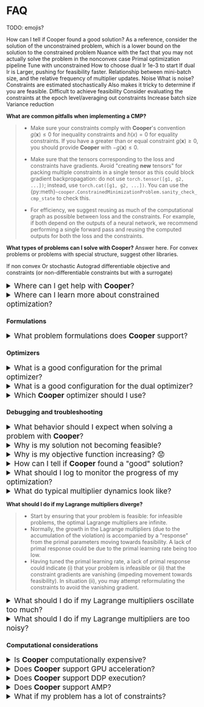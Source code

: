 # FAQ

TODO: emojis?

How can I tell if Cooper found a good solution?
  As a reference, consider the solution of the unconstrained problem, which is a lower bound on the solution to the constrained problem
  Nuance with the fact that you may not actually solve the problem in the nonconvex case
Primal optimization pipeline
  Tune with unconstrained
How to choose dual lr
  1e-3 to start
  If dual lr is Larger, pushing for feasibility faster.
  Relationship between mini-batch size, and the relative frequency of multiplier updates.
Noise
  What is noise? Constraints are estimated stochastically
  Also makes it tricky to determine if you are feasible.
  Difficult to achieve feasibility
  Consider evaluating the constraints at the epoch level/averaging out constraints
  Increase batch size
  Variance reduction


**What are common pitfalls when implementing a CMP?**

> * Make sure your constraints comply with **Cooper**'s  convention $g(\boldsymbol{x}) \leq 0$ for inequality constraints and $h(x) = 0$ for equality constraints. If you have a greater than or equal constraint $g(\boldsymbol{x}) \geq 0$, you should provide **Cooper** with $-g(\boldsymbol{x}) \leq 0$.
>
> * Make sure that the tensors corresponding to the loss and constraints have gradients. Avoid "creating **new** tensors" for packing multiple constraints in a single tensor as this could block gradient backpropagation: do not use `torch.tensor([g1, g2, ...])`; instead, use `torch.cat([g1, g2, ...])`. You can use the {py:meth}`~cooper.ConstrainedMinimizationProblem.sanity_check_cmp_state` to check this.
>
> * For efficiency, we suggest reusing as much of the computational graph as possible between loss and the constraints. For example, if both depend on the outputs of a neural network, we recommend performing a single forward pass and reusing the computed outputs for both the loss and the constraints.

**What types of problems can I solve with <b>Cooper</b>?**
Answer here. For convex problems or problems with special structure, suggest other libraries.


If non convex
Or stochastic
Autograd differentiable objective and constraints (or non-differentiable constraints but with a surrogate)


<details>
  <summary style="font-size: 1.2rem;">
    Where can I get help with <b>Cooper</b>?
  </summary>
  <div style="margin-left: 20px;">
    You can ask questions and get help on our <a href="https://discord.gg/Aq5PjH8m6E">Discord server</a>.
  </div>
</details>

<details>
  <summary style="font-size: 1.2rem;">
    Where can I learn more about constrained optimization?
  </summary>
  <div style="margin-left: 20px;">
    You can find more on convex constrained optimization in <a href="https://web.stanford.edu/~boyd/cvxbook/">Convex Optimization</a> by Boyd and Vandenberghe.
    For non-convex constrained optimization, you can check out <a href="http://athenasc.com/nonlinbook.html">Nonlinear Programming</a> by Bertsekas.
  </div>
</details>

### Formulations

<details>
  <summary style="font-size: 1.2rem;">
    What problem formulations does <b>Cooper</b> support?
  </summary>
  <div style="margin-left: 20px;">
    <b>Cooper</b> supports the following formulations:
    <ul>
      <li><a href="https://cooper.readthedocs.io/en/latest/lagrangian_formulation.html#lagrangian-formulation">Lagrangian Formulation.</a></li>
      <li><a href="https://cooper.readthedocs.io/en/latest/lagrangian_formulation.html#augmented-lagrangian-formulation">Augmented Lagrangian Formulation.</a></li>
    </ul>
  </div>
</details>

### Optimizers

<details>
  <summary style="font-size: 1.2rem;">
    What is a good configuration for the primal optimizer?
  </summary>
  <div style="margin-left: 20px;">
    You can use whichever optimizer you prefer for your task, e.g., SGD, Adam, ...
  </div>
</details>

<details>
  <summary style="font-size: 1.2rem;">
    What is a good configuration for the dual optimizer?
  </summary>
  <div style="margin-left: 20px;">
    For the dual optimizer, we recommend starting with SGD. If the dual learning rate is difficult to tune or if the Lagrange multipliers present oscillations, we recommend using <a href="TODO">nuPI</a>.
  </div>
</details>

<details>
  <summary style="font-size: 1.2rem;">
    Which <b>Cooper</b> optimizer should I use?
  </summary>
  <div style="margin-left: 20px;">
    <b>Cooper</b> provides a range of CooperOptimizers to choose from. The <b>AlternatingDualPrimalOptimizer</b> is a good starting point. For details, <a href=https://cooper.readthedocs.io/en/latest/optim.html>see</a>.
  </div>
</details>

### Debugging and troubleshooting

<details>
    <summary style="font-size: 1.2rem;">
    What behavior should I expect when solving a problem with <b>Cooper</b>?</summary>
    <div>
        <ol>
            <li><b>If the initial solution is feasible:</b>
                <ul>
                    <li>The loss will decrease.</li>
                    <li>Multipliers will remain at 0.</li>
                    <li>However, reducing the loss may sometimes introduce constraint violations, leading to behavior similar to the <i>infeasible case</i>.</li>
                </ul>
            </li>
            <li><b>If the initial solution is infeasible:</b>
                <ul>
                    <li>The loss will initially decrease while multipliers "warm up."</li>
                    <li>As multipliers increase in magnitude, constraint violations should reduce. However, this may lead the loss to temporarily rise.</li>
                    <li>Once feasibility is reached, the loss should begin decreasing again.</li>
                    <li>If a constraint violation switches signs (e.g., an inequality becomes strictly satisfied), the corresponding multiplier should decrease. For inequalities, it may reach 0.</li>
                    <li>Eventually, both the loss and constraint violations should stabilize at an equilibrium.</li>
                </ul>
            </li>
        </ol>
    </div>
</details>


<details>
  <summary style="font-size: 1.2rem;">
    Why is my solution not becoming feasible?
  </summary>
  <div style="margin-left: 20px;">
    <ol>
      <li><b>Assess whether your problem has feasible points</b>. If this cannot be determined from examining the constraints, try solving a "relaxed" version of the problem, where you focus only on finding feasible solutions without minimizing the loss. If you cannot find a feasible solution, your problem may be infeasible.</li>
      <li>Once you've confirmed feasibility, monitor the model's progress toward it. <b>If the primal parameters are not moving sufficiently fast toward feasibility, try adjusting (increasing) the dual learning rate</b> to apply more pressure on achieving feasibility.</li>
    </ol>
  </div>
</details>

<details>
  <summary style="font-size: 1.2rem;">
    Why is my objective function increasing? 😟
  </summary>
  <div style="margin-left: 20px;">
    <b>It is common for the loss to temporarily increase when solving constrained optimization problems</b>, particularly when constraints are violated. This occurs because the drive for feasibility can conflict with minimizing the loss, causing a brief increase in the objective. However, as the optimization progresses, the loss should stabilize and potentially decrease, as the variables strike a balance between ensuring feasibility and achieving optimality.
  </div>
</details>

<details>
  <summary style="font-size: 1.2rem;">
    How can I tell if <b>Cooper</b> found a "good" solution?
  </summary>
  <div style="margin-left: 20px;">
  Consider the solution to the unconstrained version of the problem (with the same objective). This solution provides a lower bound for the constrained problem, as it can optimize the objective without needing to satisfy the constraints. Thus, <b>if Cooper's solution to the constrained problem is close to the unconstrained solution, it is likely a good one</b>.

  However, for nonconvex problems, the solutions found for either problem may not be globally optimal, making such assessments more challenging.

  </div>
</details>

<details>
  <summary style="font-size: 1.2rem;">
    What should I log to monitor the progress of my optimization?
  </summary>
  <div style="margin-left: 20px;">
    Log the loss, constraint violations, multiplier values, and the Lagrangian.
  </div>
</details>

<details>
  <summary style="font-size: 1.2rem;">
    What do typical multiplier dynamics look like?
  </summary>
  <div style="margin-left: 20px;">
    Answer here. Complementary slackness.
  </div>
</details>

**What should I do if my Lagrange multipliers diverge?**
> * Start by ensuring that your problem is feasible: for infeasible problems, the optimal Lagrange multipliers are infinite.
> * Normally, the growth in the Lagrange multipliers (due to the accumulation of the violation) is accompanied by a "response" from the primal parameters moving towards feasibility. A lack of primal response could be due to the primal learning rate being too low.
> * Having tuned the primal learning rate, a lack of primal response could indicate (i) that your problem is infeasible or (ii) that the constraint gradients are vanishing (impeding movement towards feasibility). In situation (ii), you may attempt reformulating the constraints to avoid the vanishing gradient.

<details>
  <summary style="font-size: 1.2rem;">
    What should I do if my Lagrange multipliers oscillate too much?
  </summary>
  <div style="margin-left: 20px;">
    Answer here.
  </div>
</details>

<details>
  <summary style="font-size: 1.2rem;">
    What should I do if my Lagrange multipliers are too noisy?
  </summary>
  <div style="margin-left: 20px;">
    Answer here.
  </div>
</details>

### Computational considerations

<details>
  <summary style="font-size: 1.2rem;">
    Is <b>Cooper</b> computationally expensive?
  </summary>
  <div style="margin-left: 20px;">
    Answer here.
  </div>
</details>


<details>
  <summary style="font-size: 1.2rem;">
    Does <b>Cooper</b> support GPU acceleration?
  </summary>
  <div style="margin-left: 20px;">
    Answer here.
  </div>
</details>

<details>
  <summary style="font-size: 1.2rem;">
    Does <b>Cooper</b> support DDP execution?
  </summary>
  <div style="margin-left: 20px;">
    Answer here.
  </div>
</details>

<details>
  <summary style="font-size: 1.2rem;">
    Does <b>Cooper</b> support AMP?
  </summary>
  <div style="margin-left: 20px;">
    Answer here.
  </div>
</details>

<details>
  <summary style="font-size: 1.2rem;">
    What if my problem has a lot of constraints?
  </summary>
  <div style="margin-left: 20px;">
    Answer here. IndexedMultipliers, ImplicitMultipliers, etc.
  </div>

### Advanced topics


### Miscellaneous

<details>
  <summary style="font-size: 1.2rem;">
    How do I cite <b>Cooper</b>?
  </summary>
  <div style="margin-left: 20px;">
    Answer here.
  </div>
</details>

<details>
  <summary style="font-size: 1.2rem;">
    Is there a JAX version of <b>Cooper</b>?
  </summary>
  <div style="margin-left: 20px;">
    Answer here.
  </div>
</details>

<details>
  <summary style="font-size: 1.2rem;">
    Is there a TensorFlow version of <b>Cooper</b>?
  </summary>
  <div style="margin-left: 20px;">
    Answer here. TFCO is a good alternative.
  </div>
</details>
